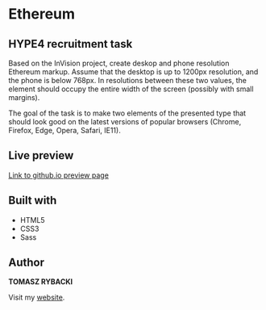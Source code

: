 # Ethereum
## HYPE4 recruitment task

Based on the InVision project, create deskop and phone resolution Ethereum markup. Assume that the desktop is up to 1200px resolution, and the phone is below 768px. In resolutions between these two values, the element should occupy the entire width of the screen (possibly with small margins).

The goal of the task is to make two elements of the presented type that should look good on the latest versions of popular browsers (Chrome, Firefox, Edge, Opera, Safari, IE11).

## Live preview

[Link to github.io preview page](https://tomaszrybacki.github.io/Ethereum/)

## Built with

* HTML5
* CSS3
* Sass

## Author

__TOMASZ RYBACKI__

Visit my [website](http://tomasz-rybacki.pl).
